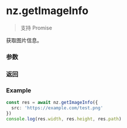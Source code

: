 # nz.getImageInfo

> <Icon type="success" /> 支持 Promise

获取图片信息。

### 参数

<Props :data="props" options />

### 返回

<Results :data="results" />

### Example

```ts
const res = await nz.getImageInfo({
  src: 'https://example.com/test.png'
})
console.log(res.width, res.height, res.path)
```

<script setup>
const props = [
    {
        name: "src", 
        type: "string",
        default: "",
        required: true, 
        desc: "图片的路径，支持网络路径、本地路径、代码包路径", 
        version: "0.1.0"
    },
]

const results = [
  {
    name: 'width',
    type: 'number',
    desc: '图片原始宽度，单位px',
    version: '0.1.0',
  },
  {
    name: 'height',
    type: 'number',
    desc: '图片原始高度，单位px',
    version: '0.1.0',
  },
  {
    name: 'path',
    type: 'string',
    desc: '图片的本地路径',
    version: '0.1.0',
  },
  {
    name: 'orientation',
    type: 'string',
    desc: '拍照时设备方向',
    version: '0.1.0',
    values: [
      { value: "up", desc: "默认方向（手机横持拍照），对应 Exif 中的 1。或无 orientation 信息。" },
      { value: "up-mirrored", desc: "同 up，但镜像翻转，对应 Exif 中的 2" },
      { value: "down", desc: "旋转180度，对应 Exif 中的 3" },
      { value: "down-mirrored", desc: "同 down，但镜像翻转，对应 Exif 中的 4" },
      { value: "left", desc: "逆时针旋转90度，对应 Exif 中的 8" },
      { value: "left-mirrored", desc: "同 left，但镜像翻转，对应 Exif 中的 5" },
      { value: "righ", desc: "顺时针旋转90度，对应 Exif 中的 6" },
      { value: "right-mirrored", desc: "同 right，但镜像翻转，对应 Exif 中的 7" },
    ]
  },
  {
    name: 'type',
    type: 'string',
    desc: '图片格式',
    version: '0.1.0',
    values: [
      { value: "unknown", desc: "未知格式" },
      { value: "jpeg", desc: "jpeg" },
      { value: "png", desc: "png" },
      { value: "gif", desc: "gif" },
      { value: "tiff", desc: "tiff" },
    ]
  },
]
</script>
